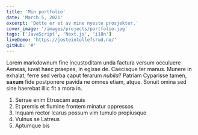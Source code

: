 ```yaml
---
title: 'Min portfolio'
date: 'March 5, 2021'
excerpt: 'Dette er et av mine nyeste prosjekter.'
cover_image: '/images/projects/portfolio.jpg'
tags: ['JavaScript', 'Next.js', 'i18n']
liveDemo: 'https://josteintollefsrud.no/'
gitHub: '#'
---
```


Lorem markdownum fine incustoditam unda factura versum occuluere Aeneas, iuvat
haec praepes, in egisse de. Caecisque ter
manus. Munere in exhalat, ferre sed verba caput ferarum _nubila_? Patriam Cyparisse tamen, **saxum** fide postponere
pavida ne omnes etiam, atque. Sonuit omina sed sine haerebat illic fit a mora
in.

1. Serrae enim Etruscam aquis
2. Et premis et flumine frontem minatur oppressos
3. Inquam rector Icarus possum vim tumulo propiusque
4. Vulnus se Latreus
5. Aptumque bis
